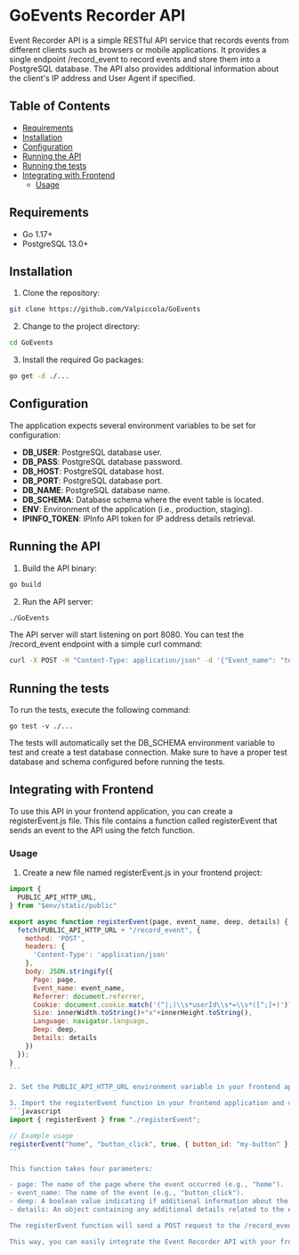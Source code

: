 # GoEvents Recorder API

Event Recorder API is a simple RESTful API service that records events from different clients such as browsers or mobile applications. It provides a single endpoint /record_event to record events and store them into a PostgreSQL database. The API also provides additional information about the client's IP address and User Agent if specified.

## Table of Contents
<!-- vim-markdown-toc GFM -->

* [Requirements](#requirements)
* [Installation](#installation)
* [Configuration](#configuration)
* [Running the API](#running-the-api)
* [Running the tests](#running-the-tests)
* [Integrating with Frontend](#integrating-with-frontend)
  * [Usage](#usage)

<!-- vim-markdown-toc -->

## Requirements
- Go 1.17+
- PostgreSQL 13.0+

## Installation

1. Clone the repository:

```bash
git clone https://github.com/Valpiccola/GoEvents
```

2. Change to the project directory:

```bash
cd GoEvents
```

3. Install the required Go packages:

```bash
go get -d ./...
```

## Configuration

The application expects several environment variables to be set for configuration:

- **DB_USER**: PostgreSQL database user.
- **DB_PASS**: PostgreSQL database password.
- **DB_HOST**: PostgreSQL database host.
- **DB_PORT**: PostgreSQL database port.
- **DB_NAME**: PostgreSQL database name.
- **DB_SCHEMA**: Database schema where the event table is located.
- **ENV**: Environment of the application (i.e., production, staging).
- **IPINFO_TOKEN**: IPInfo API token for IP address details retrieval.

## Running the API
1. Build the API binary:

```bash
go build
```

2. Run the API server:

```bash
./GoEvents 
```

The API server will start listening on port 8080. You can test the /record_event endpoint with a simple curl command:

```bash
curl -X POST -H "Content-Type: application/json" -d '{"Event_name": "test_event"}' http://localhost:8080/record_event
```

## Running the tests

To run the tests, execute the following command:
```
go test -v ./...
```

The tests will automatically set the DB_SCHEMA environment variable to test and create a test database connection. Make sure to have a proper test database and schema configured before running the tests.

## Integrating with Frontend
To use this API in your frontend application, you can create a registerEvent.js file. This file contains a function called registerEvent that sends an event to the API using the fetch function.

### Usage
1. Create a new file named registerEvent.js in your frontend project:
````javascript
import {
  PUBLIC_API_HTTP_URL,
} from "$env/static/public"

export async function registerEvent(page, event_name, deep, details) {
  fetch(PUBLIC_API_HTTP_URL + "/record_event", {
    method: 'POST',
    headers: {
      'Content-Type': 'application/json'
    },
    body: JSON.stringify({
      Page: page,
      Event_name: event_name,
      Referrer: document.referrer,
      Cookie: document.cookie.match('(^|;)\\s*userId\\s*=\\s*([^;]+)')?.pop() || '',
      Size: innerWidth.toString()+"x"+innerHeight.toString(),
      Language: navigator.language,
      Deep: deep,
      Details: details
    })
  });
}
```

2. Set the PUBLIC_API_HTTP_URL environment variable in your frontend application to the API's base URL (e.g., http://localhost:8080).

3. Import the registerEvent function in your frontend application and call it when you need to record an event:
```javascript
import { registerEvent } from "./registerEvent";

// Example usage
registerEvent("home", "button_click", true, { button_id: "my-button" });
```

This function takes four parameters:

- page: The name of the page where the event occurred (e.g., "home").
- event_name: The name of the event (e.g., "button_click").
- deep: A boolean value indicating if additional information about the client's IP address and User Agent should be retrieved. Set to true to enable this feature.
- details: An object containing any additional details related to the event.

The registerEvent function will send a POST request to the /record_event endpoint of the API with the provided information.

This way, you can easily integrate the Event Recorder API with your frontend application and start recording events in your application.
